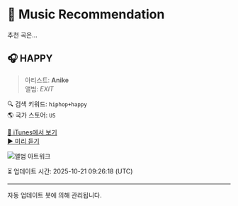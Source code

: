 
# 🎵 Music Recommendation

추천 곡은...

## 🎧 HAPPY  
> 아티스트: **Anike**  
> 앨범: _EXIT_  

🔍 검색 키워드: `hiphop+happy`  
🌎 국가 스토어: `US`

[🔗 iTunes에서 보기](https://music.apple.com/us/album/happy/1504149474?i=1504149478&uo=4)  
[▶️ 미리 듣기](https://audio-ssl.itunes.apple.com/itunes-assets/AudioPreview221/v4/10/b8/23/10b823cb-22c4-7008-da6f-1f80abde2693/mzaf_16936083544445805527.plus.aac.p.m4a)

![앨범 아트워크](https://is1-ssl.mzstatic.com/image/thumb/Music211/v4/d3/f9/ef/d3f9ef4a-aa1b-1692-147d-87d887097377/923.jpg/100x100bb.jpg)

⏳ 업데이트 시간: 2025-10-21 09:26:18 (UTC)

---
자동 업데이트 봇에 의해 관리됩니다.
